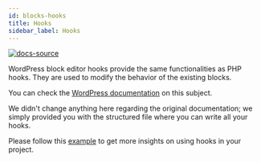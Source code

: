 ```yaml
---
id: blocks-hooks
title: Hooks
sidebar_label: Hooks
---
```


[![docs-source](https://img.shields.io/badge/source-eigthshift--frontend--libs-yellow?style=for-the-badge&logo=javascript&labelColor=2a2a2a)](https://github.com/infinum/eightshift-frontend-libs/blob/4.0.0/blocks/init/src/blocks/)

WordPress block editor hooks provide the same functionalities as PHP hooks. They are used to modify the behavior of the existing blocks.

You can check the [WordPress documentation](https://developer.wordpress.org/block-editor/developers/filters/block-filters/) on this subject.

We didn't change anything here regarding the original documentation; we simply provided you with the structured file where you can write all your hooks.

Please follow this [example](https://github.com/infinum/eightshift-frontend-libs/tree/4.0.0/blocks/init/src/Blocks/custom/column/column-hooks.js) to get more insights on using hooks in your project.

<div class="legacy-badge legacy-badge--v5"></div>
